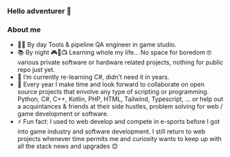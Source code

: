 ### Hello adventurer 👋

### About me

- 👩‍💻 By day Tools & pipeline QA engineer in game studio.
- 📚 By night 🎮🎵📺 Learning whole my life... No space for boredom 🤓 various private software or hardware related projects, nothing for public repo just yet.
- 🌱 I’m currently re-learning C#, didn't need it in years.
- 👯 Every year I make time and look forward to collaborate on open source projects that envolve any type of scripting or programming. Python, C#, C++, Kotlin, PHP, HTML, Tailwind, Typescript, ... or help out a acquintances & friends at their side hustles, problem solving for web / game development or software.
- ⚡ Fun fact: I used to web develop and compete in e-sports before I got into game industry and software development. I still return to web projects whenever time permits me and curiosity wants to keep up with all the stack news and upgrades 😊
